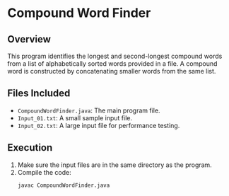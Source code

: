 # Compound Word Finder

## Overview
This program identifies the longest and second-longest compound words from a list of alphabetically sorted words provided in a file. A compound word is constructed by concatenating smaller words from the same list.

## Files Included
- `CompoundWordFinder.java`: The main program file.
- `Input_01.txt`: A small sample input file.
- `Input_02.txt`: A large input file for performance testing.

## Execution
1. Make sure the input files are in the same directory as the program.
2. Compile the code:
   ```bash
   javac CompoundWordFinder.java

    

    
